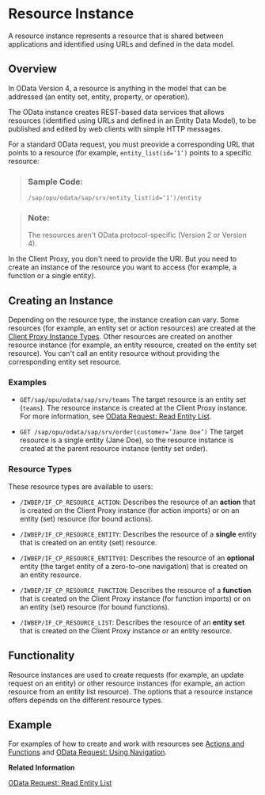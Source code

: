 <!-- loio25e2e3db141d446d900c94285d2ef56e -->

# Resource Instance

A resource instance represents a resource that is shared between applications and identified using URLs and defined in the data model.



<a name="loio25e2e3db141d446d900c94285d2ef56e__section_b4c_czm_4tb"/>

## Overview

In OData Version 4, a resource is anything in the model that can be addressed \(an entity set, entity, property, or operation\).

The OData instance creates REST-based data services that allows resources \(identified using URLs and defined in an Entity Data Model\), to be published and edited by web clients with simple HTTP messages.

For a standard OData request, you must preovide a corresponding URL that points to a resource \(for example, `entity_list(id=‘1‘)` points to a specific resource:

> ### Sample Code:  
> ```
> /sap/opu/odata/sap/srv/entity_list(id=‘1‘)/entity
> ```

> ### Note:  
> The resources aren't OData protocol-specific \(Version 2 or Version 4\).

In the Client Proxy, you don't need to provide the URI. But you need to create an instance of the resource you want to access \(for example, a function or a single entity\).



<a name="loio25e2e3db141d446d900c94285d2ef56e__section_osh_dzm_4tb"/>

## Creating an Instance

Depending on the resource type, the instance creation can vary. Some resources \(for example, an entity set or action resources\) are created at the [Client Proxy Instance Types](client-proxy-instance-types-079517f.md). Other resources are created on another resource instance \(for example, an entity resource, created on the entity set resource\). You can't call an entity resource without providing the corresponding entity set resource.



### Examples

-   `GET/sap/opu/odata/sap/srv/teams` The target resource is an entity set \(`teams`\). The resource instance is created at the Client Proxy instance. For more information, see [OData Request: Read Entity List](odata-request-read-entity-list-b810028.md).

-   `GET /sap/opu/odata/sap/srv/order(customer=’Jane Doe’)` The target resource is a single entity \(Jane Doe\), so the resource instance is created at the parent resource instance \(entity set order\).




### Resource Types

These resource types are available to users:

-   `/IWBEP/IF_CP_RESOURCE_ACTION`: Describes the resource of an **action** that is created on the Client Proxy instance \(for action imports\) or on an entity \(set\) resource \(for bound actions\).

-   `/IWBEP/IF_CP_RESOURCE_ENTITY`: Describes the resource of a **single** entity that is created on an entity \(set\) resource.
-   `/IWBEP/IF_CP_RESOURCE_ENTITY01`: Describes the resource of an **optional** entity \(the target entity of a zero-to-one navigation\) that is created on an entity resource.
-   `/IWBEP/IF_CP_RESOURCE_FUNCTION`: Describes the resource of a **function** that is created on the Client Proxy instance \(for function imports\) or on an entity \(set\) resource \(for bound functions\).

-   `/IWBEP/IF_CP_RESOURCE_LIST`: Describes the resource of an **entity set** that is created on the Client Proxy instance or an entity resource.



<a name="loio25e2e3db141d446d900c94285d2ef56e__section_us5_dzm_4tb"/>

## Functionality

Resource instances are used to create requests \(for example, an update request on an entity\) or other resource instances \(for example, an action resource from an entity list resource\). The options that a resource instance offers depends on the different resource types.



<a name="loio25e2e3db141d446d900c94285d2ef56e__section_byw_2zm_4tb"/>

## Example

For examples of how to create and work with resources see [Actions and Functions](actions-and-functions-cea94cf.md) and [OData Request: Using Navigation](odata-request-using-navigation-57f2139.md).

**Related Information**  


[OData Request: Read Entity List](odata-request-read-entity-list-b810028.md "Create an OData request to read an entity list (entity collection) in the Client Proxy instance.")

